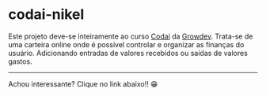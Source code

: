 # codai-nikel

Este projeto deve-se inteiramente ao curso [Codaí](https://plataforma.growdev.com.br/curso/codai) da [Growdev](https://plataforma.growdev.com.br/). 
Trata-se de uma carteira online onde é possível controlar e organizar as finanças do usuário. Adicionando entradas de valores recebidos ou saídas de valores gastos.  

<hr>

Achou interessante? Clique no link abaixo!! 😁

###
